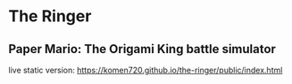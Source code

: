 # The Ringer
## Paper Mario: The Origami King battle simulator

live static version: https://komen720.github.io/the-ringer/public/index.html
